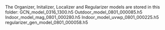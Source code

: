 The Organizer, Initalizer, Localizer and Regularizer models are stored in this folder:
GCN_model_0316_1300.h5
Outdoor_model_0801_000085.h5
Indoor_model_mag_0801_000280.h5
Indoor_model_uvwp_0801_000225.h5
regularizer_gen_model_0801_000058.h5
